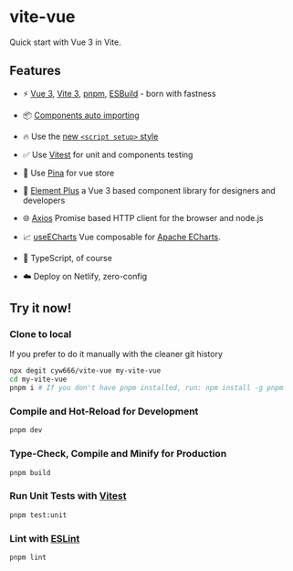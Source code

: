 # vite-vue

Quick start with Vue 3 in Vite.

## Features

- ⚡️ [Vue 3](https://github.com/vuejs/core), [Vite 3](https://github.com/vitejs/vite), [pnpm](https://pnpm.io/), [ESBuild](https://github.com/evanw/esbuild) - born with fastness

- 📦 [Components auto importing](./src/components)

- 🔥 Use the [new `<script setup>` style](https://github.com/vuejs/rfcs/pull/227)

- ✅ Use [Vitest](http://vitest.dev/) for unit and components testing

- 🎉 Use [Pina](https://pinia.vuejs.org/) for vue store

- 🎨 [Element Plus](https://element-plus.gitee.io/) a Vue 3 based component library for designers and developers

- 🌐 [Axios](https://axios-http.com/) Promise based HTTP client for the browser and node.js

- 📈 [useECharts](./src/composables/useECharts.ts) Vue composable for [Apache ECharts](https://echarts.apache.org/).

- 🦾 TypeScript, of course

- ☁️ Deploy on Netlify, zero-config

## Try it now!

### Clone to local

If you prefer to do it manually with the cleaner git history

```bash
npx degit cyw666/vite-vue my-vite-vue
cd my-vite-vue
pnpm i # If you don't have pnpm installed, run: npm install -g pnpm
```

### Compile and Hot-Reload for Development

```sh
pnpm dev
```

### Type-Check, Compile and Minify for Production

```sh
pnpm build
```

### Run Unit Tests with [Vitest](https://vitest.dev/)

```sh
pnpm test:unit
```

### Lint with [ESLint](https://eslint.org/)

```sh
pnpm lint
```
